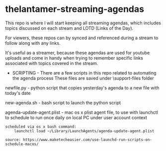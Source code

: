 # thelantamer-streaming-agendas

This repo is where I will start keeping all streaming agendas, which includes topics discussed on each stream and LOTD (Links of the Day).

For viewers, these repos can by synced and referenced during a stream to follow along with any links.

It's useful as a streamer, because these agendas are used for youtube uploads and come in handy when trying to remember specific links associated with topics covered in the stream.

- SCRIPTING -
There are a few scripts in this repo related to automating the agenda process
These files are saved under \support-files folder

newfile.py - python script that copies yesterday's agenda to a new file with today's date

new-agenda.sh - bash script to launch the python script

agenda-update-agent.plist - mac os x plist agent file, to use with launchctl to schedule to run once daily on local PC under user account context

    scheduled via os x bash command:
        launchctl load ~/Library/LaunchAgents/agenda-update-agent.plist

    source: https://www.maketecheasier.com/use-launchd-run-scripts-on-schedule-macos/